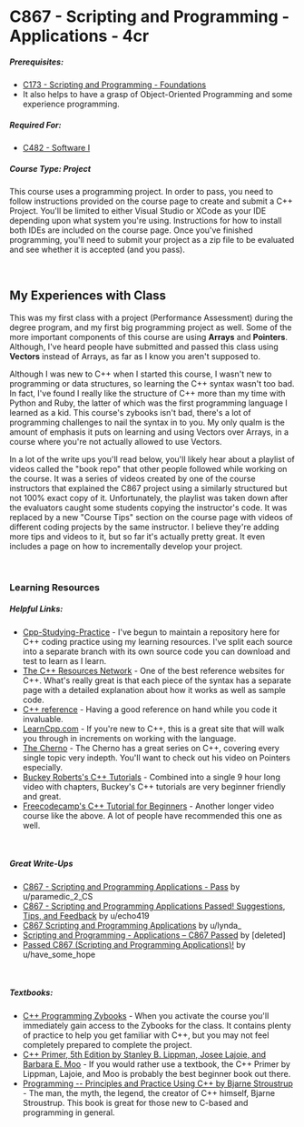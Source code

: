 # C867 - Scripting and Programming - Applications - 4cr
<h5>Prerequisites:</h5>
<ul>
  <li><a href="https://github.com/Krautpaddy/myBSCS-Classes-Notes/blob/main/C173.md">C173 - Scripting and Programming - Foundations</a></li>
  <li>It also helps to have a grasp of Object-Oriented Programming and some experience programming.</li>
</ul>

<h5>Required For:</h5>
<ul>
<li><a href="https://github.com/Krautpaddy/myBSCS-Classes-Notes/blob/main/C482.md">C482 - Software I</a></li>
</ul>

<h5><b>Course Type:</b> Project</h5>
<p>This course uses a programming project. In order to pass, you need to follow instructions provided on the course page to create and submit a C++ Project. You'll be limited to either Visual Studio or XCode as your IDE depending upon what system you're using. Instructions for how to install both IDEs are included on the course page. Once you've finished programming, you'll need to submit your project as a zip file to be evaluated and see whether it is accepted (and you pass).</p>

<br />

<h2>My Experiences with Class</h2>
<p>This was my first class with a project (Performance Assessment) during the degree program, and my first big programming project as well. Some of the more important components of this course are using <b>Arrays</b> and <b>Pointers</b>. Although, I've heard people have submitted and passed this class using <b>Vectors</b> instead of Arrays, as far as I know you aren't supposed to.</p>
<p>Although I was new to C++ when I started this course, I wasn't new to programming or data structures, so learning the C++ syntax wasn't too bad. In fact, I've found I really like the structure of C++ more than my time with Python and Ruby, the latter of which was the first programming language I learned as a kid. This course's zybooks isn't bad, there's a lot of programming challenges to nail the syntax in to you. My only qualm is the amount of emphasis it puts on learning and using Vectors over Arrays, in a course where you're not actually allowed to use Vectors.</p>
<p>In a lot of the write ups you'll read below, you'll likely hear about a playlist of videos called the "book repo" that other people followed while working on the course. It was a series of videos created by one of the course instructors that explained the C867 project using a similarly structured but not 100% exact copy of it. Unfortunately, the playlist was taken down after the evaluators caught some students copying the instructor's code. It was replaced by a new "Course Tips" section on the course page with videos of different coding projects by the same instructor. I believe they're adding more tips and videos to it, but so far it's actually pretty great. It even includes a page on how to incrementally develop your project.</p>

<br />

<h3>Learning Resources</h3>

<h5>Helpful Links:</h5>
<ul>
    <li><a href="https://github.com/Krautpaddy/Cpp-Studying-Practice">Cpp-Studying-Practice</a> - I've begun to maintain a repository here for C++ coding practice using my learning resources. I've split each source into a separate branch with its own source code you can download and test to learn as I learn.</li>
  <li><a href="https://www.cplusplus.com/">The C++ Resources Network</a> - One of the best reference websites for C++. What's really great is that each piece of the syntax has a separate page with a detailed explanation about how it works as well as sample code.</li>
  <li><a href="https://en.cppreference.com/w/">C++ reference</a> - Having a good reference on hand while you code it invaluable.</li>
  <li><a href="https://www.learncpp.com/">LearnCpp.com</a> - If you're new to C++, this is a great site that will walk you through in increments on working with the language.</li>
  <li><a href="https://www.youtube.com/channel/UCQ-W1KE9EYfdxhL6S4twUNw">The Cherno</a> - The Cherno has a great series on C++, covering every single topic very indepth. You'll want to check out his video on Pointers especially.</li>
  <li><a href="https://www.youtube.com/watch?v=mUQZ1qmKlLY">Buckey Roberts's C++ Tutorials</a> - Combined into a single 9 hour long video with chapters, Buckey's C++ tutorials are very beginner friendly and great.</li>
  <li><a href="https://www.youtube.com/watch?v=vLnPwxZdW4Y">Freecodecamp's C++ Tutorial for Beginners</a> - Another longer video course like the above. A lot of people have recommended this one as well.</li>
</ul>

<br />

<h5>Great Write-Ups</h5>
<ul>
  <li><a href="https://www.reddit.com/r/WGU_CompSci/comments/j2rj1w/c867_scripting_and_programming_applications_pass/">C867 - Scripting and Programming Applications - Pass</a> by u/paramedic_2_CS</li>
  <li><a href="https://www.reddit.com/r/WGU_CompSci/comments/cwx5z4/c867_scripting_and_programming_applications/">C867 - Scripting and Programming Applications Passed! Suggestions, Tips, and Feedback</a> by u/echo419</li>
  <li><a href="https://www.reddit.com/r/WGU_CompSci/comments/96b2li/c867_scripting_and_programming_applications/">C867 Scripting and Programming Applications</a> by u/lynda_</li>
  <li><a href="https://www.reddit.com/r/WGU/comments/cbbo4k/scripting_and_programming_applications_c867_passed/">Scripting and Programming - Applications – C867 Passed</a> by [deleted]</li>
  <li><a href="https://www.reddit.com/r/WGU/comments/lfp5no/passed_c867_scripting_and_programming_applications/">Passed C867 (Scripting and Programming Applications)!</a> by u/have_some_hope</li>
</ul>

<br />

<h5>Textbooks:</h5>
<ul>
  <li><a href="https://learn.zybooks.com">C++ Programming Zybooks</a> - When you activate the course you'll immediately gain access to the Zybooks for the class. It contains plenty of practice to help you get familiar with C++, but you may not feel completely prepared to complete the project.</li>
<li><a href="https://www.pearson.com/us/higher-education/program/Lippman-C-Primer-5th-Edition/PGM270560.html">C++ Primer, 5th Edition by Stanley B. Lippman, Josee Lajoie, and Barbara E. Moo</a> - If you would rather use a textbook, the C++ Primer by Lippman, Lajoie, and Moo is probably the best beginner book out there.</li>
  <li><a href="">Programming -- Principles and Practice Using C++ by Bjarne Stroustrup</a> - The man, the myth, the legend, the creator of C++ himself, Bjarne Stroustrup. This book is great for those new to C-based and programming in general.</li>
</ul>
